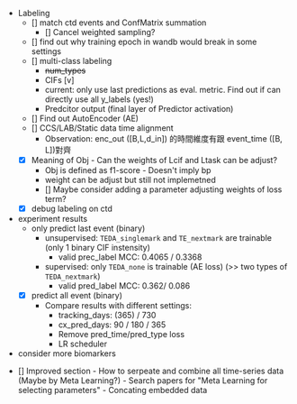* Labeling
    - [] match ctd events and ConfMatrix summation
        - [] Cancel weighted sampling?
    - [] find out why training epoch in wandb would break in some settings
    - [] multi-class labeling
        - ~~num_types~~
        - CIFs [v]
        - current: only use last predictions as eval. metric. Find out if can directly use all y_labels (yes!)
        - Predcitor output (final layer of Predictor activation) 
    - [] Find out AutoEncoder (AE)
    - [] CCS/LAB/Static data time alignment
        * Observation: enc_out ([B,L,d_in]) 的時間維度有跟 event_time ([B, L])對齊
    - [x] Meaning of Obj - Can the weights of Lcif and Ltask can be adjust?
        * Obj is defined as f1-score - Doesn't imply bp
        * weight can be adjust but still not implemetned
        - [] Maybe consider adding a parameter adjusting weights of loss term?
    - [x] debug labeling on ctd

* experiment results
    - only predict last event (binary)
        - unsupervised: `TEDA_singlemark` and `TE_nextmark` are trainable (only 1 binary CIF instensity) 
            * valid prec_label MCC: 0.4065 / 0.3368
        - supervised: only `TEDA_none` is trainable (AE loss) (>> two types of `TEDA_nextmark`)
            * valid pred_label MCC: 0.362/ 0.086
    - [x] predict all event (binary)
        - Compare results with different settings:
            - tracking_days: (365) / 730
            - cx_pred_days: 90 / 180 / 365
            - Remove pred_time/pred_type loss
            - LR scheduler


* consider more biomarkers

- [] Improved section
        - How to serpeate and combine all time-series data (Maybe by Meta Learning?)
            - Search papers for "Meta Learning for selecting parameters"
        - Concating embedded data